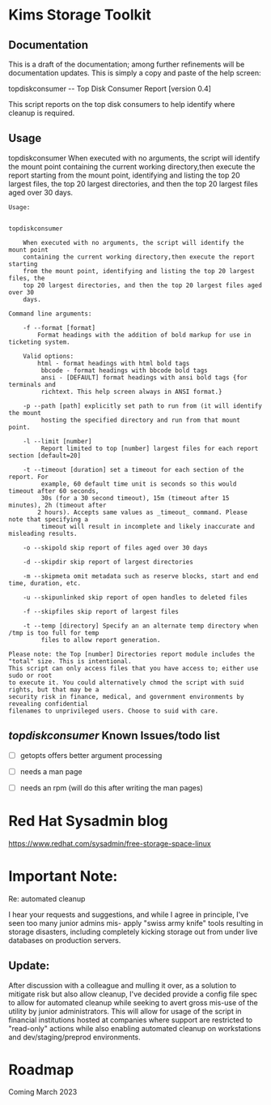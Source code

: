 # Kims Storage Toolkit

## Documentation

This is a draft of the documentation; among further refinements will be documentation updates. This is simply a copy and paste of the help screen:

topdiskconsumer  -- Top Disk Consumer Report [version 0.4]

This script reports on the top disk consumers to help identify where cleanup is required.

## Usage

topdiskconsumer
When executed with no arguments, the script will identify the mount point 
containing the current working directory,then execute the report starting 
from the mount point, identifying and listing the top 20 largest files, the 
top 20 largest directories, and then the top 20 largest files aged over 30 
days.

```
Usage:


topdiskconsumer

	When executed with no arguments, the script will identify the mount point
	containing the current working directory,then execute the report starting
	from the mount point, identifying and listing the top 20 largest files, the
	top 20 largest directories, and then the top 20 largest files aged over 30
	days.

Command line arguments:

	-f --format [format]
		Format headings with the addition of bold markup for use in ticketing system.

	Valid options:
		html - format headings with html bold tags
		 bbcode - format headings with bbcode bold tags
		 ansi - [DEFAULT] format headings with ansi bold tags {for terminals and
		 richtext. This help screen always in ANSI format.}

	-p --path [path] explicitly set path to run from (it will identify the mount
		 hosting the specified directory and run from that mount point.

	-l --limit [number]
		 Report limited to top [number] largest files for each report section [default=20]

	-t --timeout [duration] set a timeout for each section of the report. For
		 example, 60 default time unit is seconds so this would timeout after 60 seconds,
		 30s (for a 30 second timeout), 15m (timeout after 15 minutes), 2h (timeout after
		2 hours). Accepts same values as _timeout_ command. Please note that specifying a
		 timeout will result in incomplete and likely inaccurate and misleading results.

   	-o --skipold skip report of files aged over 30 days

	-d --skipdir skip report of largest directories

	-m --skipmeta omit metadata such as reserve blocks, start and end time, duration, etc.

	-u --skipunlinked skip report of open handles to deleted files

	-f --skipfiles skip report of largest files

	-t --temp [directory] Specify an an alternate temp directory when /tmp is too full for temp
		 files to allow report generation.

Please note: the Top [number] Directories report module includes the "total" size. This is intentional.
This script can only access files that you have access to; either use sudo or root
to execute it. You could alternatively chmod the script with suid rights, but that may be a
security risk in finance, medical, and government environments by revealing confidential
filenames to unprivileged users. Choose to suid with care.

```

## _topdiskconsumer_ Known Issues/todo list
- [ ] getopts offers better argument processing
- [ ] needs a man page
- [ ] needs an rpm (will do this after writing the man pages)


# Red Hat Sysadmin blog

https://www.redhat.com/sysadmin/free-storage-space-linux

# Important Note:

Re: automated cleanup 

I hear your requests and suggestions, and while I agree in principle, I've seen too many junior admins mis-
apply "swiss army knife" tools resulting in storage disasters, including completely kicking storage out from
under live databases on production servers.

## Update: 

After discussion with a colleague and mulling it over, as a solution to mitigate risk but also allow cleanup, I've decided provide a config file spec to allow for automated cleanup while seeking to avert gross mis-use of the utility by junior administrators. This will allow for usage of the script in financial institutions hosted at companies where support are restricted to "read-only" actions while also enabling automated cleanup on workstations and dev/staging/preprod environments.

# Roadmap 

Coming March 2023
